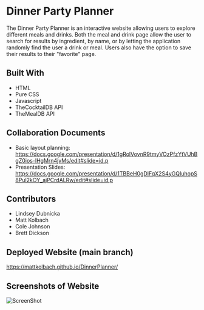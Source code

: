 # Dinner Party Planner
The Dinner Party Planner is an interactive website allowing users to explore different meals and drinks. Both the meal and drink page allow the user to search for results by ingredient, by name, or by letting the application randomly find the user a drink or meal. Users also have the option to save their results to their "favorite" page. 

## Built With
* HTML
* Pure CSS
* Javascript
* TheCocktailDB API 
* TheMealDB API 

## Collaboration Documents
* Basic layout planning: https://docs.google.com/presentation/d/1gRolVovnR9tmyVOzPfzYtVUhBgZ0ios-IHgMrn4jvMs/edit#slide=id.p
* Presentation Slides: https://docs.google.com/presentation/d/1TBBeH0gDIFqX2S4yGQIuhopS8Pul2kOY_ajPCrdALRw/edit#slide=id.p

## Contributors
* Lindsey Dubnicka
* Matt Kolbach
* Cole Johnson 
* Brett Dickson

## Deployed Website (main branch)
https://mattkolbach.github.io/DinnerPlanner/

## Screenshots of Website
![ScreenShot](./assets/images/index-screenshot.png)